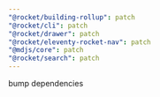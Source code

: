 ```yaml
---
"@rocket/building-rollup": patch
"@rocket/cli": patch
"@rocket/drawer": patch
"@rocket/eleventy-rocket-nav": patch
"@mdjs/core": patch
"@rocket/search": patch
---
```


bump dependencies
